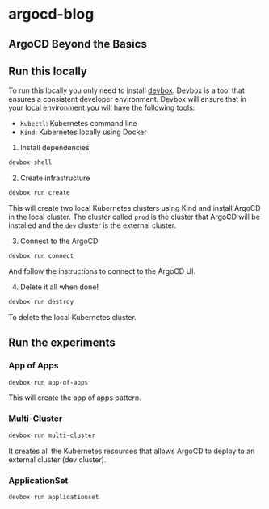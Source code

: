 # argocd-blog

## ArgoCD Beyond the Basics

## Run this locally
To run this locally you only need to install [devbox](https://github.com/jetify-com/devbox). Devbox is a tool that ensures a consistent developer environment. Devbox will ensure that in your local environment you will have the following tools:
- `Kubectl`: Kubernetes command line
- `Kind`: Kubernetes locally using Docker

1) Install dependencies

```sh
devbox shell
```

2) Create infrastructure

```sh
devbox run create
```

This will create two local Kubernetes clusters using Kind and install ArgoCD in the local cluster. The cluster called `prod` is the cluster that ArgoCD will be installed and the `dev` cluster is the external cluster.

3) Connect to the ArgoCD

```sh
devbox run connect
```

And follow the instructions to connect to the ArgoCD UI.

4) Delete it all when done!

```sh
devbox run destroy
```

To delete the local Kubernetes cluster.

## Run the experiments

### App of Apps

```sh
devbox run app-of-apps
```


This will create the app of apps pattern.

### Multi-Cluster

```sh
devbox run multi-cluster
```

It creates all the Kubernetes resources that allows ArgoCD to deploy to an external cluster (dev cluster).

### ApplicationSet

```sh
devbox run applicationset
```